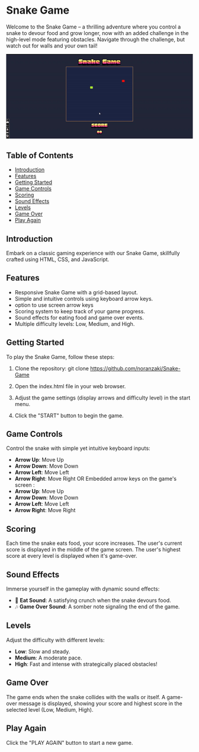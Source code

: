 # Snake Game

Welcome to the Snake Game – a thrilling adventure where you control a snake to devour food and grow longer, now with an added challenge in the high-level mode featuring obstacles. Navigate through the challenge, but watch out for walls and your own tail!

![Snake Game Demo](demo/snake_game_demo.gif)

## Table of Contents
- [Introduction](#introduction)
- [Features](#features)
- [Getting Started](#getting-started)
- [Game Controls](#game-controls)
- [Scoring](#scoring)
- [Sound Effects](#sound-effects)
- [Levels](#levels)
- [Game Over](#game-over)
- [Play Again](#play-again)


## Introduction

Embark on a classic gaming experience with our Snake Game, skillfully crafted using HTML, CSS, and JavaScript.


## Features

- Responsive Snake Game with a grid-based layout.
- Simple and intuitive controls using keyboard arrow keys.
- option to use screen arrow keys 
- Scoring system to keep track of your game progress.
- Sound effects for eating food and game over events.
- Multiple difficulty levels: Low, Medium, and High.

## Getting Started

To play the Snake Game, follow these steps:

1. Clone the repository:
git clone https://github.com/noranzaki/Snake-Game

2. Open the index.html file in your web browser.

3. Adjust the game settings (display arrows and difficulty level) in the start menu.

4. Click the "START" button to begin the game.

## Game Controls
Control the snake with simple yet intuitive keyboard inputs:
- **Arrow Up**: Move Up
- **Arrow Down**: Move Down
- **Arrow Left**: Move Left
- **Arrow Right**: Move Right
OR
Embedded arrow keys on the game's screen :
- **Arrow Up**: Move Up
- **Arrow Down**: Move Down
- **Arrow Left**: Move Left
- **Arrow Right**: Move Right
  
## Scoring
Each time the snake eats food, your score increases.
The user's current score is displayed in the middle of the game screen.
The user's highest score at every level is displayed when it's game-over.

## Sound Effects
Immerse yourself in the gameplay with dynamic sound effects:
- 🎵 **Eat Sound**: A satisfying crunch when the snake devours food.
- 🎶 **Game Over Sound**: A somber note signaling the end of the game.

## Levels
Adjust the difficulty with different levels:
- **Low**: Slow and steady.
- **Medium**: A moderate pace.
- **High**: Fast and intense with strategically placed obstacles!

## Game Over
The game ends when the snake collides with the walls or itself.
A game-over message is displayed, showing your score and highest score in the selected level (Low, Medium, High).

## Play Again
Click the "PLAY AGAIN" button to start a new game.
